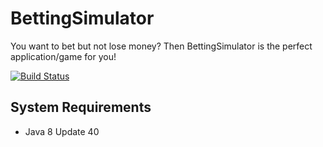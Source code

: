 # BettingSimulator
You want to bet but not lose money? Then BettingSimulator is the perfect application/game for you!

[![Build Status](https://travis-ci.org/Spengergasse/BettingSimulator.svg?branch=master)](https://travis-ci.org/Spengergasse/BettingSimulator)

## System Requirements
* Java 8 Update 40
